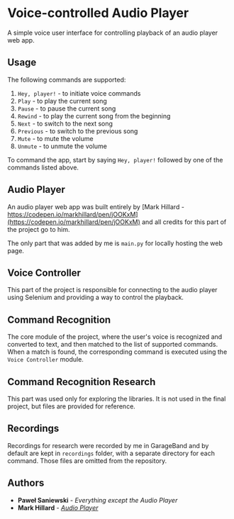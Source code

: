 
# Voice-controlled Audio Player
A simple voice user interface for controlling playback of an audio player web app.

## Usage
The following commands are supported:

1. `Hey, player!` - to initiate voice commands
2. `Play` - to play the current song
3. `Pause` - to pause the current song
4. `Rewind` - to play the current song from the beginning
5. `Next` - to switch to the next song
6. `Previous` - to switch to the previous song
7. `Mute` - to mute the volume
8. `Unmute` - to unmute the volume

To command the app, start by saying `Hey, player!` followed by one of the commands listed above.

## Audio Player
An audio player web app was built entirely by [Mark Hillard - https://codepen.io/markhillard/pen/jOOKxM](https://codepen.io/markhillard/pen/jOOKxM) and all credits for this part of the project go to him.

The only part that was added by me is `main.py` for locally hosting the web page.

## Voice Controller
This part of the project is responsible for connecting to the audio player using Selenium and providing a way to control the playback.

## Command Recognition
The core module of the project, where the user's voice is recognized and converted to text, and then matched to the list of supported commands. When a match is found, the corresponding command is executed using the `Voice Controller` module.

## Command Recognition Research
This part was used only for exploring the libraries. It is not used in the final project, but files are provided for reference.

## Recordings
Recordings for research were recorded by me in GarageBand and by default are kept in `recordings` folder, with a separate directory for each command. Those files are omitted from the repository.

## Authors
* **Paweł Saniewski** - *Everything except the Audio Player*
* **Mark Hillard** - *[Audio Player](https://codepen.io/markhillard/pen/jOOKxM)*
